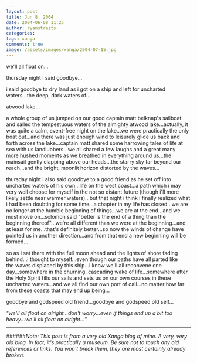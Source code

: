 ```yaml
---
layout: post
title: Jun 8, 2004
date: 2004-06-08 11:25
author: ryanstraits
categories:
tags: xanga
comments: true
image: /assets/images/xanga/2004-07-15.jpg
---
```

we'll all float on...

thursday night i said goodbye...

<!-- break -->

i said goodbye to dry land as i got on a ship and left for uncharted waters...the deep, dark waters of...

atwood lake...

a whole group of us jumped on our good captain matt belknap's sailboat and sailed the tempestuous waters of the almighty atwood lake...actually, it was quite a calm, event-free night on the lake...we were practically the only boat out...and there was just enough wind to leisurely glide us back and forth across the lake...captain matt shared some harrowing tales of life at sea with us landlubbers...we all shared a few laughs and a great many more hushed moments as we breathed in everything around us...the mainsail gently clapping above our heads...the starry sky far beyond our reach...and the bright, moonlit horizon distorted by the waves...

thursday night i also said goodbye to a good friend as he set off into uncharted waters of his own...life on the west coast...a path which i may very well choose for myself in the not so distant future (though i'll more likely settle near warmer waters)...but that night i think i finally realized what i had been doubting for some time...a chapter in my life has closed...we are no longer at the humble beginning of things...we are at the end...and we must move on...solomon said "better is the end of a thing than the beginning thereof"...we're all different than we were at the beginning...and at least for me...that's definitely better...so now the winds of change have pointed us in another direction...and from that end a new beginning will be formed...

so as i sat there with the full moon ahead and the lights of shore fading behind...i thought to myself...even though our paths have all parted like the waves displaced by this ship...i know we'll all reconvene one day...somewhere in the churning, cascading wake of life...somewhere after the Holy Spirit fills our sails and sets us on our own courses in these uncharted waters...and we all find our own port of call...no matter how far from these coasts that may end up being...

goodbye and godspeed old friend...goodbye and godspeed old self...

<em>"we'll all float on alright...don't worry...even if things end up a bit too heavy...we'll all float on alright..."</em>

---

######*Note: This post is from a very old Xanga blog of mine. A very, very old blog. In fact, it's practically a museum. Be sure not to touch any old references or links. You won't break them, they are most certainly already broken.*